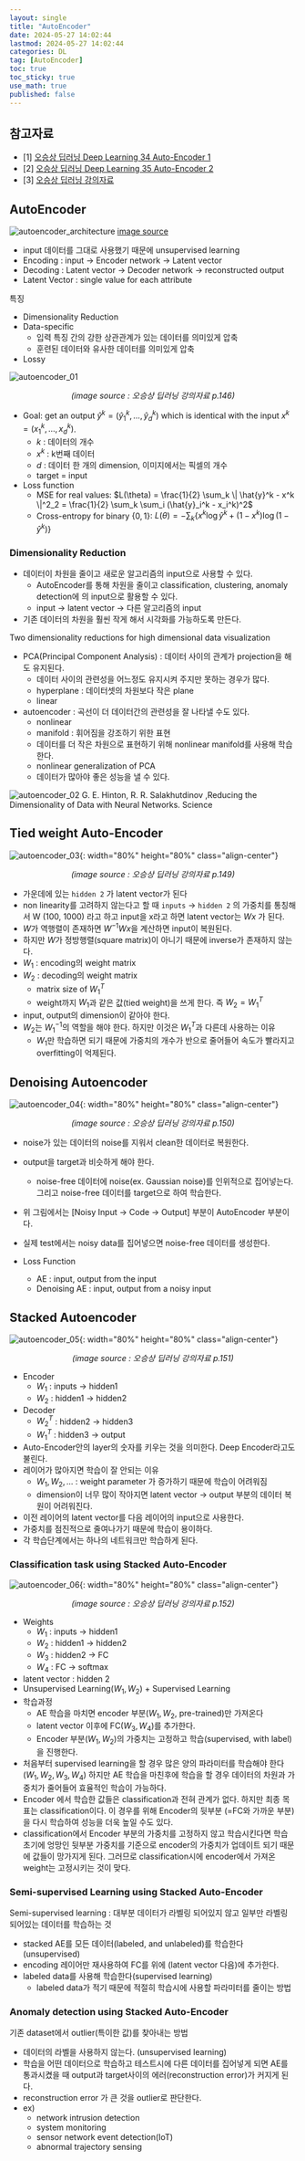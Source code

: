 ```yaml
---
layout: single
title: "AutoEncoder"
date: 2024-05-27 14:02:44
lastmod: 2024-05-27 14:02:44
categories: DL
tag: [AutoEncoder]
toc: true
toc_sticky: true
use_math: true
published: false
---
```


## 참고자료
* [1] [오승상 딥러닝 Deep Learning 34 Auto-Encoder 1](https://youtu.be/1QcttO3rKmw?si=kq6aVrywRRw6vCwj)
* [2] [오승상 딥러닝 Deep Learning 35 Auto-Encoder 2](https://youtu.be/7PuZGRCIFnU?si=5ASm1ub9I_XFFhhx)
* [3] [오승상 딥러닝 강의자료](https://sites.google.com/view/seungsangoh)

## AutoEncoder

![autoencoder_architecture](../../assets/images/dl/autoencoder_architecture.png)
[image source](https://www.assemblyai.com/blog/introduction-to-variational-autoencoders-using-keras/)

* input 데이터를 그대로 사용했기 때문에 unsupervised learning
* Encoding : input -> Encoder network -> Latent vector
* Decoding : Latent vector -> Decoder network -> reconstructed output
* Latent Vector : single value for each attribute



특징
* Dimensionality Reduction
* Data-specific
  * 입력 특징 간의 강한 상관관계가 있는 데이터를 의미있게 압축
  * 훈련된 데이터와 유사한 데이터를 의미있게 압축
* Lossy

![autoencoder_01](../../assets/images/dl/autoencoder_01.png)

<p style="text-align: center; font-style: italic;"> (image source : 오승상 딥러닝 강의자료 p.146) </p>

* Goal: get an output $\hat{y}^k = (\hat{y}_1^k, \ldots, \hat{y}_d^k)$ which is identical with the input $x^k = (x_1^k, \ldots, x_d^k)$.
  * $k$ : 데이터의 개수
  * $x^k$ : k번째 데이터
  * $d$ : 데이터 한 개의 dimension, 이미지에서는 픽셀의 개수
  * target = input
* Loss function
  * MSE for real values: $L(\theta) = \frac{1}{2} \sum_k \| \hat{y}^k - x^k \|^2_2 = \frac{1}{2} \sum_k \sum_i (\hat{y}_i^k - x_i^k)^2$
  * Cross-entropy for binary $\{0, 1\}$: $L(\theta) = - \sum_k \{ x^k \log \hat{y}^k + (1 - x^k) \log (1 - \hat{y}^k) \}$


### Dimensionality Reduction

* 데이터이 차원을 줄이고 새로운 알고리즘의 input으로 사용할 수 있다.
  * AutoEncoder를 통해 차원을 줄이고 classification, clustering, anomaly detection에 의 input으로 활용할 수 있다.
  * input -> latent vector -> 다른 알고리즘의 input
* 기존 데이터의 차원을 훨씬 작게 해서 시각화를 가능하도록 만든다.


Two dimensionality reductions for high dimensional data visualization
* PCA(Principal Component Analysis) : 데이터 사이의 관계가 projection을 해도 유지된다. 
  * 데이터 사이의 관련성을 어느정도 유지시켜 주지만 못하는 경우가 많다.
  * hyperplane : 데이터셋의 차원보다 작은 plane
  * linear
* autoencoder : 곡선이 더 데이터간의 관련성을 잘 나타낼 수도 있다.
  * nonlinear
  * manifold : 휘어짐을 강조하기 위한 표현 
  * 데이터를 더 작은 차원으로 표현하기 위해 nonlinear manifold를 사용해 학습한다.
  * nonlinear generalization of PCA
  * 데이터가 많아야 좋은 성능을 낼 수 있다.

![autoencoder_02](../../assets/images/dl/autoencoder_02.png)
G. E. Hinton, R. R. Salakhutdinov ,Reducing the Dimensionality of Data with Neural Networks. Science


## Tied weight Auto-Encoder

![autoencoder_03](../../assets/images/dl/autoencoder_03.png){: width="80%" height="80%" class="align-center"}
<p style="text-align: center; font-style: italic;"> (image source : 오승상 딥러닝 강의자료 p.149) </p>

* 가운데에 있는 `hidden 2` 가 latent vector가 된다
* non linearity를 고려하지 않는다고 할 때 `inputs` -> `hidden 2` 의 가중치를 통칭해서 W (100, 1000) 라고 하고 input을 x라고 하면 latent vector는 $Wx$ 가 된다. 
* $W$가 역행렬이 존재하면 $W^{-1}Wx$을 계산하면 input이 복원된다.
* 하지만 $W$가 정방행렬(square matrix)이 아니기 때문에 inverse가 존재하지 않는다.
* $W_1$ : encoding의 weight matrix
* $W_2$ : decoding의 weight matrix
  * matrix size of $W_1^T$
  * weight까지 $W_1$과 같은 값(tied weight)을 쓰게 한다. 즉 $W_2 = W_1^T$
* input, output의 dimension이 같아야 한다.
* $W_2$는 $W_1^{-1}$의 역할을 해야 한다. 하지만 이것은 $W_1^T$과 다른데 사용하는 이유
  * $W_1$만 학습하면 되기 때문에 가중치의 개수가 반으로 줄어들어 속도가 빨라지고 overfitting이 억제된다. 
  
## Denoising Autoencoder

![autoencoder_04](../../assets/images/dl/autoencoder_04.png){: width="80%" height="80%" class="align-center"}
<p style="text-align: center; font-style: italic;"> (image source : 오승상 딥러닝 강의자료 p.150) </p>

* noise가 있는 데이터의 noise를 지워서 clean한 데이터로 복원한다.
* output을 target과 비슷하게 해야 한다.
  * noise-free 데이터에 noise(ex. Gaussian noise)를 인위적으로 집어넣는다. 그리고 noise-free 데이터를 target으로 하여 학습한다.
* 위 그림에서는 [Noisy Input -> Code -> Output] 부분이 AutoEncoder 부분이다. 
* 실제 test에서는 noisy data를 집어넣으면 noise-free 데이터를 생성한다.

* Loss Function
  * AE : input, output from the input
  * Denoising AE : input, output from a noisy input

## Stacked Autoencoder

![autoencoder_05](../../assets/images/dl/autoencoder_05.png){: width="80%" height="80%" class="align-center"}
<p style="text-align: center; font-style: italic;"> (image source : 오승상 딥러닝 강의자료 p.151) </p>

* Encoder
  * $W_1$ : inputs -> hidden1
  * $W_2$ : hidden1 -> hidden2
* Decoder
  * $W_2^T$ : hidden2 -> hidden3
  * $W_1^T$ : hidden3 -> output
* Auto-Encoder안의 layer의 숫자를 키우는 것을 의미한다. Deep Encoder라고도 불린다.
* 레이어가 많아지면 학습이 잘 안되는 이유
  * $W_1, W_2, ...$ : weight parameter 가 증가하기 때문에 학습이 어려워짐 
  * dimension이 너무 많이 작아지면 latent vector -> output 부분의 데이터 복원이 어려워진다.
* 이전 레이어의 latent vector를 다음 레이어의 input으로 사용한다.
* 가중치를 점진적으로 줄여나가기 때문에 학습이 용이하다.
* 각 학습단계에서는 하나의 네트워크만 학습하게 된다.

### Classification task using Stacked Auto-Encoder

![autoencoder_06](../../assets/images/dl/autoencoder_06.png){: width="80%" height="80%" class="align-center"}
<p style="text-align: center; font-style: italic;"> (image source : 오승상 딥러닝 강의자료 p.152) </p>

* Weights
  * $W_1$ : inputs -> hidden1
  * $W_2$ : hidden1 -> hidden2
  * $W_3$ : hidden2 -> FC
  * $W_4$ : FC -> softmax
* latent vector : hidden 2
* Unsupervised Learning($W_1, W_2$) + Supervised Learning
* 학습과정
  * AE 학습을 마치면 encoder 부분($W_1, W_2$, pre-trained)만 가져온다
  * latent vector 이후에 FC($W_3, W_4$)를 추가한다.
  * Encoder 부분($W_1, W_2$)의 가중치는 고정하고 학습(supervised, with label)을 진행한다.
* 처음부터 supervised learning을 할 경우 많은 양의 파라미터를 학습해야 한다($W_1, W_2, W_3, W_4$) 하지만 AE 학습을 마친후에 학습을 할 경우 데이터의 차원과 가중치가 줄어들어 효율적인 학습이 가능하다.
* Encoder 에서 학습한 값들은 classification과 전혀 관계가 없다. 하지만 최종 목표는 classification이다. 이 경우를 위해 Encoder의 뒷부분 (=FC와 가까운 부분)을 다시 학습하여 성능을 더욱 높일 수도 있다.
* classification에서 Encoder 부분의 가중치를 고정하지 않고 학습시킨다면 학습 초기에 엉망인 뒷부분 가중치를 기준으로 encoder의 가중치가 업데이트 되기 때문에 값들이 망가지게 된다. 그러므로 classification시에 encoder에서 가져온 weight는 고정시키는 것이 맞다.

### Semi-supervised Learning using Stacked Auto-Encoder

Semi-supervised learning : 대부분 데이터가 라벨링 되어있지 않고 일부만 라벨링 되어있는 데이터를 학습하는 것

* stacked AE를 모든 데이터(labeled, and unlabeled)를 학습한다 (unsupervised)
* encoding 레이어만 재사용하여 FC를 위에 (latent vector 다음)에 추가한다.
* labeled data를 사용해 학습한다(supervised learning)
  * labeled data가 적기 때문에 적절히 학습시에 사용할 파라미터를 줄이는 방법

### Anomaly detection using Stacked Auto-Encoder

기존 dataset에서 outlier(특이한 값)를 찾아내는 방법

* 데이터의 라벨을 사용하지 않는다. (unsupervised learning)
* 학습을 어떤 데이터으로 학습하고 테스트시에 다른 데이터를 집어넣게 되면 AE를 통과시켰을 때 output과 target사이의 에러(reconstruction error)가 커지게 된다.
* reconstruction error 가 큰 것을 outlier로 판단한다.
* ex)
  * network intrusion detection
  * system monitoring
  * sensor network event detection(IoT)
  * abnormal trajectory sensing